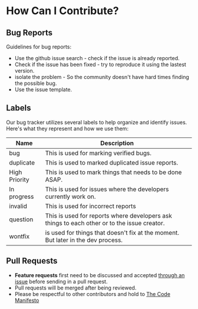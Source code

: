 # How Can I Contribute?

## Bug Reports

Guidelines for bug reports:

- Use the github issue search - check if the issue is already reported.
- Check if the issue has been fixed - try to reproduce it using the lastest version.
- isolate the problem - So the community doesn't have hard times finding the possible bug.
- Use the issue template.

## Labels

Our bug tracker utilizes several labels to help organize and identify issues.    
Here's what they represent and how we use them:

| Name | Description |
| ---- | ----------- |
| bug  | This is used for marking verified bugs.|
| duplicate| This is used to marked duplicated issue reports.|
| High Priority| This is used to mark things that needs to be done ASAP.|
| In progress | This is used for issues where the developers currently work on.|
| invalid | This is used for incorrect reports |
| question | This is used for reports where developers ask things to each other or to the issue creator.|
| wontfix | is used for things that doesn't fix at the moment. But later in the dev process.|

## Pull Requests

- **Feature requests** first need to be discussed and accepted [through an issue](https://github.com/FiveM-Scripts/fs_freemode/issues/new) before sending in a pull request.
- Pull requests will be merged after being reviewed.
- Please be respectful to other contributors and hold to [The Code Manifesto](http://codemanifesto.com/)
